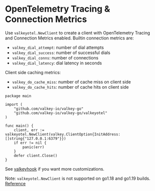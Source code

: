 # OpenTelemetry Tracing & Connection Metrics

Use `valkeyotel.NewClient` to create a client with OpenTelemetry Tracing and Connection Metrics enabled.
Builtin connection metrics are:
- `valkey_dial_attempt`: number of dial attempts
- `valkey_dial_success`: number of successful dials
- `valkey_dial_conns`: number of connections
- `valkey_dial_latency`: dial latency in seconds

Client side caching metrics:
- `valkey_do_cache_miss`: number of cache miss on client side
- `valkey_do_cache_hits`: number of cache hits on client side

```golang
package main

import (
    "github.com/valkey-io/valkey-go"
    "github.com/valkey-io/valkey-go/valkeyotel"
)

func main() {
    client, err := valkeyotel.NewClient(valkey.ClientOption{InitAddress: []string{"127.0.0.1:6379"}})
    if err != nil {
        panic(err)
    }
    defer client.Close()
}
```

See [valkeyhook](../valkeyhook) if you want more customizations.

Note: `valkeyotel.NewClient` is not supported on go1.18 and go1.19 builds. [Reference](https://github.com/redis/rueidis/issues/442#issuecomment-1886993707)